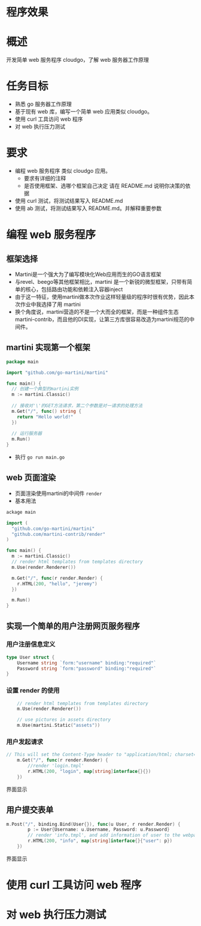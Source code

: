 # 程序效果


# 概述
开发简单 web 服务程序 cloudgo，了解 web 服务器工作原理

# 任务目标
* 熟悉 go 服务器工作原理
* 基于现有 web 库，编写一个简单 web 应用类似 cloudgo。
* 使用 curl 工具访问 web 程序
* 对 web 执行压力测试

# 要求
* 编程 web 服务程序 类似 cloudgo 应用。
  * 要求有详细的注释
  * 是否使用框架、选哪个框架自己决定 请在 README.md 说明你决策的依据
* 使用 curl 测试，将测试结果写入 README.md
* 使用 ab 测试，将测试结果写入 README.md。并解释重要参数

# 编程 web 服务程序
## 框架选择
* Martini是一个强大为了编写模块化Web应用而生的GO语言框架
* 与revel、beego等其他框架相比，martini 是一个新锐的微型框架，只带有简单的核心，包括路由功能和依赖注入容器inject
* 由于这一特征，使用martini做本次作业这样轻量级的程序时很有优势，因此本次作业中我选择了用 martini
* 换个角度说，martini营造的不是一个大而全的框架，而是一种组件生态martini-contrib，而且他的DI实现，让第三方库很容易改造为martini规范的中间件。

## martini 实现第一个框架
```go
package main

import "github.com/go-martini/martini"

func main() {
  // 创建一个典型的martini实例
  m := martini.Classic()
  
  // 接收对'\'的GET方法请求，第二个参数是对一请求的处理方法
  m.Get("/", func() string {
    return "Hello world!"
  })
  
  // 运行服务器
  m.Run()
}
```

* 执行 `go run main.go`


## web 页面渲染
* 页面渲染使用martini的中间件 `render`
* 基本用法
```go
ackage main

import (
  "github.com/go-martini/martini"
  "github.com/martini-contrib/render"
)

func main() {
  m := martini.Classic()
  // render html templates from templates directory
  m.Use(render.Renderer())

  m.Get("/", func(r render.Render) {
    r.HTML(200, "hello", "jeremy")
  })

  m.Run()
}
```

## 实现一个简单的用户注册网页服务程序
### 用户注册信息定义
```go
type User struct {
	Username string `form:"username" binding:"required"`
	Password string `form:"password" binding:"required"`
}
```

### 设置 render 的使用
```go
	// render html templates from templates directory
	m.Use(render.Renderer())

	// use pictures in assets directory
	m.Use(martini.Static("assets"))
```

### 用户发起请求 
```go
// This will set the Content-Type header to "application/html; charset=ISO-8859-1"
	m.Get("/", func(r render.Render) {
		//render 'login.tmpl'
		r.HTML(200, "login", map[string]interface{}{})
	})

```
界面显示


## 用户提交表单
```go
m.Post("/", binding.Bind(User{}), func(u User, r render.Render) {
		p := User{Username: u.Username, Password: u.Password}
		// render 'info.tmpl', and add information of user to the webpage
		r.HTML(200, "info", map[string]interface{}{"user": p})
	})
```
界面显示



# 使用 curl 工具访问 web 程序


# 对 web 执行压力测试
